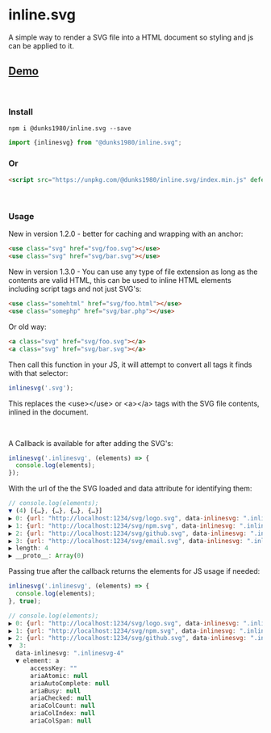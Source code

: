 # inline.svg

A simple way to render a SVG file into a HTML document so styling and js can be applied to it.
<br />
## <a href="https://inlinesvg.dunks1980.com">Demo</a>
<br />

### Install
```
npm i @dunks1980/inline.svg --save
```
```javascript
import {inlinesvg} from "@dunks1980/inline.svg";
```
### Or

```html
<script src="https://unpkg.com/@dunks1980/inline.svg/index.min.js" defer></script>
```
<br />

### Usage

New in version 1.2.0 - better for caching and wrapping with an anchor:

```html
<use class="svg" href="svg/foo.svg"></use> 
<use class="svg" href="svg/bar.svg"></use> 
```
New in version 1.3.0 - You can use any type of file extension as long as the contents are valid HTML, this can be used to inline HTML elements including script tags and not just SVG's:

```html
<use class="somehtml" href="svg/foo.html"></use> 
<use class="somephp" href="svg/bar.php"></use> 
```

Or old way:

```html
<a class="svg" href="svg/foo.svg"></a>
<a class="svg" href="svg/bar.svg"></a>
```
Then call this function in your JS, it will attempt to convert all tags it finds with that selector:

```javascript
inlinesvg('.svg');
```
This replaces the &lt;use&gt;&lt;/use&gt; or &lt;a&gt;&lt;/a&gt; tags with the SVG file contents, inlined in the document. 

<br/>

A Callback is available for after adding the SVG's:

```javascript
inlinesvg('.inlinesvg', (elements) => {
  console.log(elements);
});

```

With the url of the the SVG loaded and data attribute for identifying them:
```javascript
// console.log(elements);
▼ (4) [{…}, {…}, {…}, {…}]
▶ 0: {url: "http://localhost:1234/svg/logo.svg", data-inlinesvg: ".inlinesvg-1", element: false}
▶ 1: {url: "http://localhost:1234/svg/npm.svg", data-inlinesvg: ".inlinesvg-2", element: false}
▶ 2: {url: "http://localhost:1234/svg/github.svg", data-inlinesvg: ".inlinesvg-3", element: false}
▶ 3: {url: "http://localhost:1234/svg/email.svg", data-inlinesvg: ".inlinesvg-4", element: false}
▶ length: 4
▶ __proto__: Array(0)
```

Passing true after the callback returns the elements for JS usage if needed:

```javascript
inlinesvg('.inlinesvg', (elements) => {
  console.log(elements);
}, true);
```


```javascript
// console.log(elements);
▶ 0: {url: "http://localhost:1234/svg/logo.svg", data-inlinesvg: ".inlinesvg-1", element: a}
▶ 1: {url: "http://localhost:1234/svg/npm.svg", data-inlinesvg: ".inlinesvg-2", element: a}
▶ 2: {url: "http://localhost:1234/svg/github.svg", data-inlinesvg: ".inlinesvg-3", element: a}
▼  3:
  data-inlinesvg: ".inlinesvg-4"
  ▼ element: a
      accessKey: ""
      ariaAtomic: null
      ariaAutoComplete: null
      ariaBusy: null
      ariaChecked: null
      ariaColCount: null
      ariaColIndex: null
      ariaColSpan: null
```